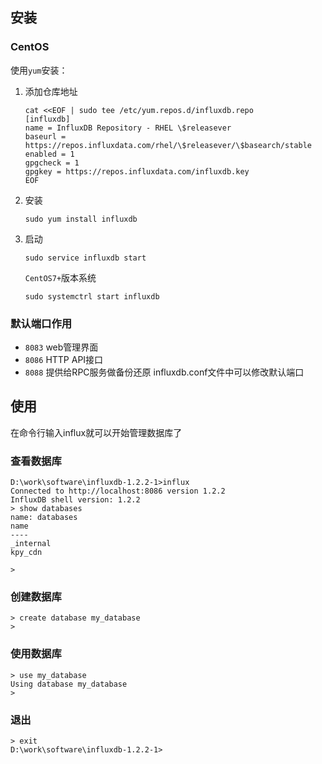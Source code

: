 
## 安装

### CentOS
使用`yum`安装：
1. 添加仓库地址

    ```shell
    cat <<EOF | sudo tee /etc/yum.repos.d/influxdb.repo
    [influxdb]
    name = InfluxDB Repository - RHEL \$releasever
    baseurl = https://repos.influxdata.com/rhel/\$releasever/\$basearch/stable
    enabled = 1
    gpgcheck = 1
    gpgkey = https://repos.influxdata.com/influxdb.key
    EOF
    ```

1. 安装
    ```shell
    sudo yum install influxdb
    ```
1. 启动
    ```shell
    sudo service influxdb start
    ```
    `CentOS7+`版本系统
    ```
    sudo systemctrl start influxdb
    ```
### 默认端口作用

- `8083` web管理界面
- `8086` HTTP API接口
- `8088` 提供给RPC服务做备份还原
influxdb.conf文件中可以修改默认端口

## 使用
在命令行输入influx就可以开始管理数据库了

### 查看数据库
```shell
D:\work\software\influxdb-1.2.2-1>influx
Connected to http://localhost:8086 version 1.2.2
InfluxDB shell version: 1.2.2
> show databases
name: databases
name
----
_internal
kpy_cdn

>
```
### 创建数据库
```shell
> create database my_database
>
```
### 使用数据库
```shell
> use my_database
Using database my_database
>
```
### 退出
```shell
> exit
D:\work\software\influxdb-1.2.2-1>
```
